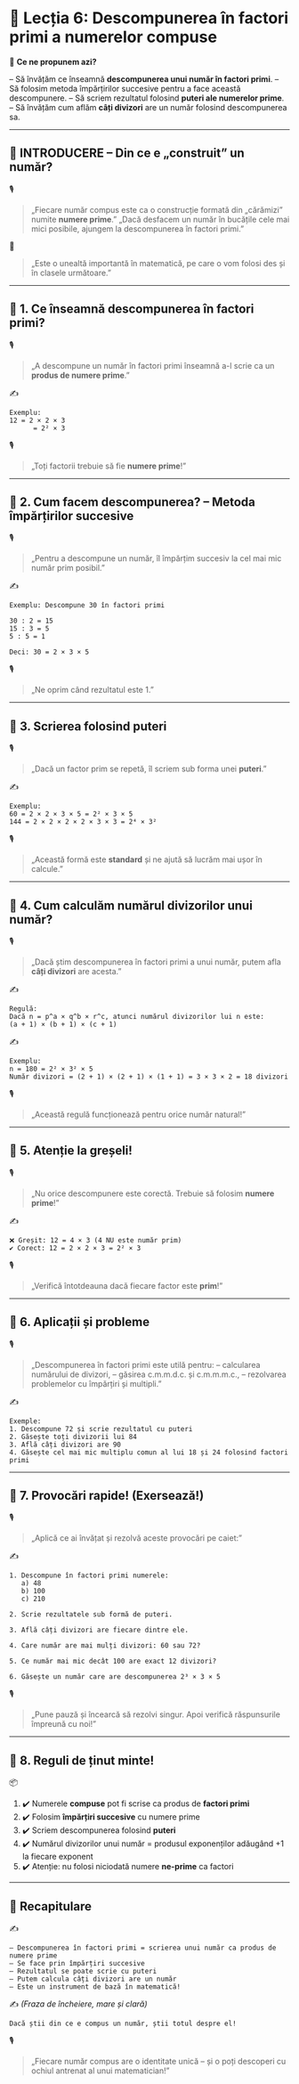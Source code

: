 # 📘 Lecția 6: Descompunerea în factori primi a numerelor compuse

🎯 **Ce ne propunem azi?**

 – Să învățăm ce înseamnă **descompunerea unui număr în factori primi**.
 – Să folosim metoda împărțirilor succesive pentru a face această descompunere.
 – Să scriem rezultatul folosind **puteri ale numerelor prime**.
 – Să învățăm cum aflăm **câți divizori** are un număr folosind descompunerea sa.

------

## 🔔 INTRODUCERE – Din ce e „construit” un număr?

🎙️

> „Fiecare număr compus este ca o construcție formată din „cărămizi” numite **numere prime**.”
> „Dacă desfacem un număr în bucățile cele mai mici posibile, ajungem la descompunerea în factori primi.”

🧠

> „Este o unealtă importantă în matematică, pe care o vom folosi des și în clasele următoare.”

------

## 🔹 1. Ce înseamnă descompunerea în factori primi?

🎙️

> „A descompune un număr în factori primi înseamnă a-l scrie ca un **produs de numere prime**.”

✍️

```
Exemplu:  
12 = 2 × 2 × 3  
      = 2² × 3
```

🎙️

> „Toți factorii trebuie să fie **numere prime**!”

------

## 🔹 2. Cum facem descompunerea? – Metoda împărțirilor succesive

🎙️

> „Pentru a descompune un număr, îl împărțim succesiv la cel mai mic număr prim posibil.”

✍️

```
Exemplu: Descompune 30 în factori primi

30 : 2 = 15  
15 : 3 = 5  
5 : 5 = 1

Deci: 30 = 2 × 3 × 5
```

🎙️

> „Ne oprim când rezultatul este 1.”

------

## 🔹 3. Scrierea folosind puteri

🎙️

> „Dacă un factor prim se repetă, îl scriem sub forma unei **puteri**.”

✍️

```
Exemplu:  
60 = 2 × 2 × 3 × 5 = 2² × 3 × 5  
144 = 2 × 2 × 2 × 2 × 3 × 3 = 2⁴ × 3²
```

🎙️

> „Această formă este **standard** și ne ajută să lucrăm mai ușor în calcule.”

------

## 🔹 4. Cum calculăm **numărul divizorilor** unui număr?

🎙️

> „Dacă știm descompunerea în factori primi a unui număr, putem afla **câți divizori** are acesta.”

✍️

```
Regulă:  
Dacă n = p^a × q^b × r^c, atunci numărul divizorilor lui n este:  
(a + 1) × (b + 1) × (c + 1)
```

✍️

```
Exemplu:  
n = 180 = 2² × 3² × 5  
Număr divizori = (2 + 1) × (2 + 1) × (1 + 1) = 3 × 3 × 2 = 18 divizori
```

🎙️

> „Această regulă funcționează pentru orice număr natural!”

------

## 🔹 5. Atenție la greșeli!

🎙️

> „Nu orice descompunere este corectă. Trebuie să folosim **numere prime**!”

✍️

```
❌ Greșit: 12 = 4 × 3 (4 NU este număr prim)  
✔️ Corect: 12 = 2 × 2 × 3 = 2² × 3
```

🎙️

> „Verifică întotdeauna dacă fiecare factor este **prim**!”

------

## 🔹 6. Aplicații și probleme

🎙️

> „Descompunerea în factori primi este utilă pentru:
>  – calcularea numărului de divizori,
>  – găsirea c.m.m.d.c. și c.m.m.m.c.,
>  – rezolvarea problemelor cu împărțiri și multipli.”

✍️

```
Exemple:
1. Descompune 72 și scrie rezultatul cu puteri  
2. Găsește toți divizorii lui 84  
3. Află câți divizori are 90  
4. Găsește cel mai mic multiplu comun al lui 18 și 24 folosind factori primi
```

------

## 🔹 7. Provocări rapide! (Exersează!)

🎙️

> „Aplică ce ai învățat și rezolvă aceste provocări pe caiet:”

✍️

```
1. Descompune în factori primi numerele:  
   a) 48  
   b) 100  
   c) 210

2. Scrie rezultatele sub formă de puteri.

3. Află câți divizori are fiecare dintre ele.

4. Care număr are mai mulți divizori: 60 sau 72?

5. Ce număr mai mic decât 100 are exact 12 divizori?

6. Găsește un număr care are descompunerea 2³ × 3 × 5
```

🎙️

> „Pune pauză și încearcă să rezolvi singur. Apoi verifică răspunsurile împreună cu noi!”

------

## 🔹 8. Reguli de ținut minte!

📦

1. ✔️ Numerele **compuse** pot fi scrise ca produs de **factori primi**
2. ✔️ Folosim **împărțiri succesive** cu numere prime
3. ✔️ Scriem descompunerea folosind **puteri**
4. ✔️ Numărul divizorilor unui număr = produsul exponenților adăugând +1 la fiecare exponent
5. ✔️ Atenție: nu folosi niciodată numere **ne-prime** ca factori

------

## 🔁 Recapitulare

✍️

```
– Descompunerea în factori primi = scrierea unui număr ca produs de numere prime  
– Se face prin împărțiri succesive  
– Rezultatul se poate scrie cu puteri  
– Putem calcula câți divizori are un număr  
– Este un instrument de bază în matematică!
```

✍️ *(Fraza de încheiere, mare și clară)*

```
Dacă știi din ce e compus un număr, știi totul despre el!
```

🎙️

> „Fiecare număr compus are o identitate unică – și o poți descoperi cu ochiul antrenat al unui matematician!”

